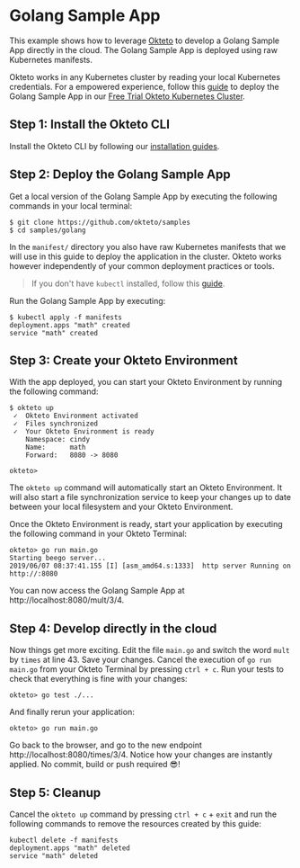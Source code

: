 # Golang Sample App

This example shows how to leverage [Okteto](https://okteto.com) to develop a Golang Sample App directly in the cloud. The Golang Sample App is deployed using raw Kubernetes manifests.

Okteto works in any Kubernetes cluster by reading your local Kubernetes credentials. For a empowered experience, follow this [guide](https://okteto.com/docs/samples/golang/) to deploy the Golang Sample App in our [Free Trial Okteto Kubernetes Cluster](https://cloud.okteto.com).

## Step 1: Install the Okteto CLI

Install the Okteto CLI by following our [installation guides](https://github.com/okteto/okteto/blob/master/docs/installation.md).

## Step 2: Deploy the Golang Sample App

Get a local version of the Golang Sample App by executing the following commands in your local terminal:

```console
$ git clone https://github.com/okteto/samples
$ cd samples/golang
```

In the `manifest/` directory you also have raw Kubernetes manifests that we will use in this guide to deploy the application in the cluster. Okteto works however independently of your common deployment practices or tools.

> If you don't have `kubectl` installed, follow this [guide](https://kubernetes.io/docs/tasks/tools/install-kubectl/).

Run the Golang Sample App by executing:

```console
$ kubectl apply -f manifests
deployment.apps "math" created
service "math" created
```

## Step 3: Create your Okteto Environment

With the app deployed, you can start your Okteto Environment by running the following command:

```console
$ okteto up
 ✓  Okteto Environment activated
 ✓  Files synchronized
 ✓  Your Okteto Environment is ready
    Namespace: cindy
    Name:      math
    Forward:   8080 -> 8080

okteto>
```

The `okteto up` command will automatically start an Okteto Environment. It will also start a file synchronization service to keep your changes up to date between your local filesystem and your Okteto Environment.

Once the Okteto Environment is ready, start your application by executing the following command in your Okteto Terminal:

```console
okteto> go run main.go
Starting beego server...
2019/06/07 08:37:41.155 [I] [asm_amd64.s:1333]  http server Running on http://:8080
```

You can now access the Golang Sample App at http://localhost:8080/mult/3/4.

## Step 4: Develop directly in the cloud

Now things get more exciting. Edit the file `main.go` and switch the word `mult` by `times` at line 43. Save your changes. Cancel the execution of `go run main.go` from your Okteto Terminal by pressing `ctrl + c`. Run your tests to check that everything is fine with your changes:

```console
okteto> go test ./...
```

And finally rerun your application:

```console
okteto> go run main.go
```

Go back to the browser, and go to the new endpoint http://localhost:8080/times/3/4. Notice how your changes are instantly applied. No commit, build or push required 😎! 


## Step 5: Cleanup

Cancel the `okteto up` command by pressing `ctrl + c` + `exit` and run the following commands to remove the resources created by this guide: 

```console
kubectl delete -f manifests
deployment.apps "math" deleted
service "math" deleted
```
